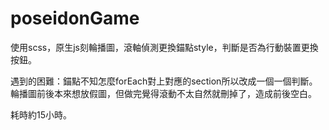 # poseidonGame
使用scss，原生js刻輪播圖，滾軸偵測更換錨點style，判斷是否為行動裝置更換按鈕。

遇到的困難：錨點不知怎麼forEach對上對應的section所以改成一個一個判斷。輪播圖前後本來想放假圖，但做完覺得滾動不太自然就刪掉了，造成前後空白。

耗時約15小時。
